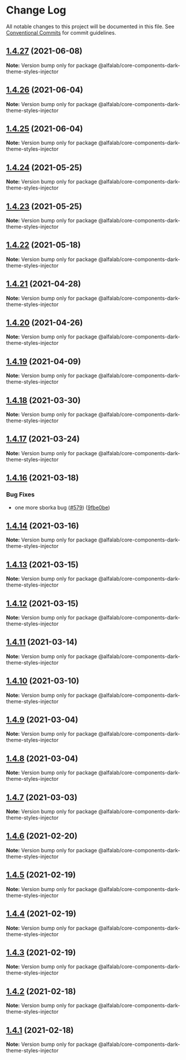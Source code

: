 # Change Log

All notable changes to this project will be documented in this file.
See [Conventional Commits](https://conventionalcommits.org) for commit guidelines.

## [1.4.27](https://github.com/alfa-laboratory/core-components/compare/@alfalab/core-components-dark-theme-styles-injector@1.4.26...@alfalab/core-components-dark-theme-styles-injector@1.4.27) (2021-06-08)

**Note:** Version bump only for package @alfalab/core-components-dark-theme-styles-injector





## [1.4.26](https://github.com/alfa-laboratory/core-components/compare/@alfalab/core-components-dark-theme-styles-injector@1.4.25...@alfalab/core-components-dark-theme-styles-injector@1.4.26) (2021-06-04)

**Note:** Version bump only for package @alfalab/core-components-dark-theme-styles-injector





## [1.4.25](https://github.com/alfa-laboratory/core-components/compare/@alfalab/core-components-dark-theme-styles-injector@1.4.24...@alfalab/core-components-dark-theme-styles-injector@1.4.25) (2021-06-04)

**Note:** Version bump only for package @alfalab/core-components-dark-theme-styles-injector





## [1.4.24](https://github.com/alfa-laboratory/core-components/compare/@alfalab/core-components-dark-theme-styles-injector@1.4.23...@alfalab/core-components-dark-theme-styles-injector@1.4.24) (2021-05-25)

**Note:** Version bump only for package @alfalab/core-components-dark-theme-styles-injector





## [1.4.23](https://github.com/alfa-laboratory/core-components/compare/@alfalab/core-components-dark-theme-styles-injector@1.4.22...@alfalab/core-components-dark-theme-styles-injector@1.4.23) (2021-05-25)

**Note:** Version bump only for package @alfalab/core-components-dark-theme-styles-injector





## [1.4.22](https://github.com/alfa-laboratory/core-components/compare/@alfalab/core-components-dark-theme-styles-injector@1.4.21...@alfalab/core-components-dark-theme-styles-injector@1.4.22) (2021-05-18)

**Note:** Version bump only for package @alfalab/core-components-dark-theme-styles-injector





## [1.4.21](https://github.com/alfa-laboratory/core-components/compare/@alfalab/core-components-dark-theme-styles-injector@1.4.20...@alfalab/core-components-dark-theme-styles-injector@1.4.21) (2021-04-28)

**Note:** Version bump only for package @alfalab/core-components-dark-theme-styles-injector





## [1.4.20](https://github.com/alfa-laboratory/core-components/compare/@alfalab/core-components-dark-theme-styles-injector@1.4.19...@alfalab/core-components-dark-theme-styles-injector@1.4.20) (2021-04-26)

**Note:** Version bump only for package @alfalab/core-components-dark-theme-styles-injector





## [1.4.19](https://github.com/alfa-laboratory/core-components/compare/@alfalab/core-components-dark-theme-styles-injector@1.4.18...@alfalab/core-components-dark-theme-styles-injector@1.4.19) (2021-04-09)

**Note:** Version bump only for package @alfalab/core-components-dark-theme-styles-injector





## [1.4.18](https://github.com/alfa-laboratory/core-components/compare/@alfalab/core-components-dark-theme-styles-injector@1.4.17...@alfalab/core-components-dark-theme-styles-injector@1.4.18) (2021-03-30)

**Note:** Version bump only for package @alfalab/core-components-dark-theme-styles-injector





## [1.4.17](https://github.com/alfa-laboratory/core-components/compare/@alfalab/core-components-dark-theme-styles-injector@1.4.16...@alfalab/core-components-dark-theme-styles-injector@1.4.17) (2021-03-24)

**Note:** Version bump only for package @alfalab/core-components-dark-theme-styles-injector





## [1.4.16](https://github.com/alfa-laboratory/core-components/compare/@alfalab/core-components-dark-theme-styles-injector@1.4.14...@alfalab/core-components-dark-theme-styles-injector@1.4.16) (2021-03-18)


### Bug Fixes

* one more sborka bug ([#579](https://github.com/alfa-laboratory/core-components/issues/579)) ([9fbe0be](https://github.com/alfa-laboratory/core-components/commit/9fbe0beca56ec5971de78b3f6cda25305b260efc))





## [1.4.14](https://github.com/alfa-laboratory/core-components/compare/@alfalab/core-components-dark-theme-styles-injector@1.4.13...@alfalab/core-components-dark-theme-styles-injector@1.4.14) (2021-03-16)

**Note:** Version bump only for package @alfalab/core-components-dark-theme-styles-injector





## [1.4.13](https://github.com/alfa-laboratory/core-components/compare/@alfalab/core-components-dark-theme-styles-injector@1.4.12...@alfalab/core-components-dark-theme-styles-injector@1.4.13) (2021-03-15)

**Note:** Version bump only for package @alfalab/core-components-dark-theme-styles-injector





## [1.4.12](https://github.com/alfa-laboratory/core-components/compare/@alfalab/core-components-dark-theme-styles-injector@1.4.11...@alfalab/core-components-dark-theme-styles-injector@1.4.12) (2021-03-15)

**Note:** Version bump only for package @alfalab/core-components-dark-theme-styles-injector





## [1.4.11](https://github.com/alfa-laboratory/core-components/compare/@alfalab/core-components-dark-theme-styles-injector@1.4.10...@alfalab/core-components-dark-theme-styles-injector@1.4.11) (2021-03-14)

**Note:** Version bump only for package @alfalab/core-components-dark-theme-styles-injector





## [1.4.10](https://github.com/alfa-laboratory/core-components/compare/@alfalab/core-components-dark-theme-styles-injector@1.4.9...@alfalab/core-components-dark-theme-styles-injector@1.4.10) (2021-03-10)

**Note:** Version bump only for package @alfalab/core-components-dark-theme-styles-injector





## [1.4.9](https://github.com/alfa-laboratory/core-components/compare/@alfalab/core-components-dark-theme-styles-injector@1.4.8...@alfalab/core-components-dark-theme-styles-injector@1.4.9) (2021-03-04)

**Note:** Version bump only for package @alfalab/core-components-dark-theme-styles-injector





## [1.4.8](https://github.com/alfa-laboratory/core-components/compare/@alfalab/core-components-dark-theme-styles-injector@1.4.7...@alfalab/core-components-dark-theme-styles-injector@1.4.8) (2021-03-04)

**Note:** Version bump only for package @alfalab/core-components-dark-theme-styles-injector





## [1.4.7](https://github.com/alfa-laboratory/core-components/compare/@alfalab/core-components-dark-theme-styles-injector@1.4.6...@alfalab/core-components-dark-theme-styles-injector@1.4.7) (2021-03-03)

**Note:** Version bump only for package @alfalab/core-components-dark-theme-styles-injector





## [1.4.6](https://github.com/alfa-laboratory/core-components/compare/@alfalab/core-components-dark-theme-styles-injector@1.4.5...@alfalab/core-components-dark-theme-styles-injector@1.4.6) (2021-02-20)

**Note:** Version bump only for package @alfalab/core-components-dark-theme-styles-injector





## [1.4.5](https://github.com/alfa-laboratory/core-components/compare/@alfalab/core-components-dark-theme-styles-injector@1.4.4...@alfalab/core-components-dark-theme-styles-injector@1.4.5) (2021-02-19)

**Note:** Version bump only for package @alfalab/core-components-dark-theme-styles-injector





## [1.4.4](https://github.com/alfa-laboratory/core-components/compare/@alfalab/core-components-dark-theme-styles-injector@1.4.3...@alfalab/core-components-dark-theme-styles-injector@1.4.4) (2021-02-19)

**Note:** Version bump only for package @alfalab/core-components-dark-theme-styles-injector





## [1.4.3](https://github.com/alfa-laboratory/core-components/compare/@alfalab/core-components-dark-theme-styles-injector@1.4.2...@alfalab/core-components-dark-theme-styles-injector@1.4.3) (2021-02-19)

**Note:** Version bump only for package @alfalab/core-components-dark-theme-styles-injector





## [1.4.2](https://github.com/alfa-laboratory/core-components/compare/@alfalab/core-components-dark-theme-styles-injector@1.4.1...@alfalab/core-components-dark-theme-styles-injector@1.4.2) (2021-02-18)

**Note:** Version bump only for package @alfalab/core-components-dark-theme-styles-injector





## [1.4.1](https://github.com/alfa-laboratory/core-components/compare/@alfalab/core-components-dark-theme-styles-injector@1.4.0...@alfalab/core-components-dark-theme-styles-injector@1.4.1) (2021-02-18)

**Note:** Version bump only for package @alfalab/core-components-dark-theme-styles-injector
